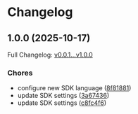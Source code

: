 # Changelog

## 1.0.0 (2025-10-17)

Full Changelog: [v0.0.1...v1.0.0](https://github.com/Blooio/blooio-python-sdk/compare/v0.0.1...v1.0.0)

### Chores

* configure new SDK language ([8f81881](https://github.com/Blooio/blooio-python-sdk/commit/8f8188186e7367438a7d5f311a21499384056275))
* update SDK settings ([3a67436](https://github.com/Blooio/blooio-python-sdk/commit/3a67436282797fe0406e4cbcf4ecce9d523d8b5e))
* update SDK settings ([c8fc4f6](https://github.com/Blooio/blooio-python-sdk/commit/c8fc4f61c3028509ea520a92b56246a29edd9b3e))
